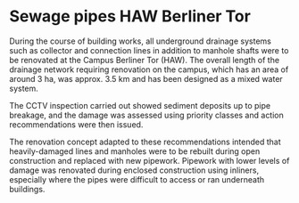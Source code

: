 # Sewage pipes HAW Berliner Tor

During the course of building works, all underground drainage systems
such as collector and connection lines in addition to manhole shafts 
were to be renovated at the Campus Berliner Tor (HAW). The overall 
length of the drainage network requiring renovation on the campus, which
has an area of around 3 ha, was approx. 3.5 km and has been designed as a mixed water system.

The CCTV inspection carried out showed sediment deposits up to pipe 
breakage, and the damage was assessed using priority classes and action 
recommendations were then issued.

The renovation concept adapted to these recommendations intended that
heavily-damaged lines and manholes were to be rebuilt during open 
construction and replaced with new pipework. Pipework with lower levels 
of damage was renovated during enclosed construction using inliners, 
especially where the pipes were difficult to access or ran underneath 
buildings.